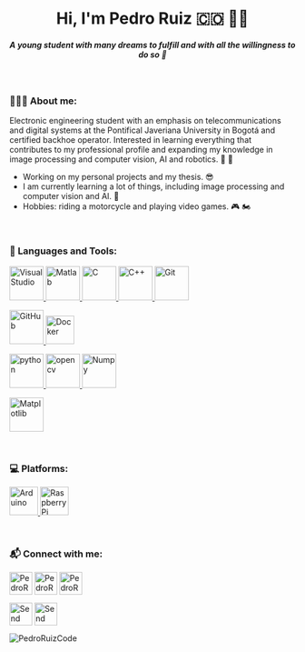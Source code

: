 <h1 align="center"> Hi, I'm Pedro Ruiz 🇨🇴 👋🏻 </h1>
<h5 align="center">A young student with many dreams to fulfill and with all the willingness to do so 🚀</h5>

<br />

<h3 align="left">👨🏻‍💻 About me:</h3>

Electronic engineering student with an emphasis on telecommunications and digital systems at the Pontifical Javeriana University in Bogotá and certified backhoe operator. Interested in learning everything that contributes to my professional profile and expanding my knowledge in image processing and computer vision, AI and robotics. 📡 🤖

- Working on my personal projects and my thesis. 😎
- I am currently learning a lot of things, including image processing and computer vision and AI. 👾
- Hobbies: riding a motorcycle and playing video games. 🎮 🏍️

<br />

<h3 align="left">🧰 Languages and Tools:</h3>

<p align="left">
<a href="https://code.visualstudio.com/" target="_blank"> <img src="https://upload.wikimedia.org/wikipedia/commons/thumb/9/9a/Visual_Studio_Code_1.35_icon.svg/512px-Visual_Studio_Code_1.35_icon.svg.png" alt="Visual Studio" height="60" /> </a>
<a href="https://www.mathworks.com/products/matlab.html" target="_blank"> <img src="https://cdn.icon-icons.com/icons2/2107/PNG/512/file_type_matlab_icon_130398.png" alt="Matlab" height="60" /> </a>
<a href="https://en.wikipedia.org/wiki/C_(programming_language)" target="_blank"> <img src="https://cdn.icon-icons.com/icons2/2415/PNG/512/c_original_logo_icon_146611.png" alt="C" height="60" /> </a>
<a href="https://es.wikipedia.org/wiki/C%2B%2B" target="_blank"> <img src="https://upload.wikimedia.org/wikipedia/commons/thumb/1/18/ISO_C%2B%2B_Logo.svg/306px-ISO_C%2B%2B_Logo.svg.png" alt="C++" height="60" /> </a>
<a href="https://git-scm.com/" target="_blank"> <img src="https://upload.wikimedia.org/wikipedia/commons/thumb/3/3f/Git_icon.svg/800px-Git_icon.svg.png" alt="Git" height="60" /> </a>

<a href="https://github.com/" target="_blank"> <img src="https://upload.wikimedia.org/wikipedia/commons/thumb/9/91/Octicons-mark-github.svg/1024px-Octicons-mark-github.svg.png" alt="GitHub" height="60" /> </a>
<a href="https://www.docker.com/" target="_blank"> <img src="https://upload.wikimedia.org/wikipedia/commons/7/79/Docker_%28container_engine%29_logo.png" alt="Docker" height="50" /> </a>

<a href="https://www.python.org" target="_blank"> <img src="https://cdn.icon-icons.com/icons2/2415/PNG/512/python_original_logo_icon_146381.png" alt="python" height="60" /> </a>
<a href="https://opencv.org/" target="_blank"> <img src="https://upload.wikimedia.org/wikipedia/commons/thumb/3/32/OpenCV_Logo_with_text_svg_version.svg/800px-OpenCV_Logo_with_text_svg_version.svg.png" alt="opencv" height="60" /> </a>
<a href="https://numpy.org/" target="_blank"> <img src="https://upload.wikimedia.org/wikipedia/commons/thumb/3/31/NumPy_logo_2020.svg/1280px-NumPy_logo_2020.svg.png" alt="Numpy" height="60" /> </a>

<a href="https://matplotlib.org/" target="_blank"> <img src="https://upload.wikimedia.org/wikipedia/commons/thumb/0/01/Created_with_Matplotlib-logo.svg/800px-Created_with_Matplotlib-logo.svg.png" alt="Matplotlib" height="60" /> </a>

</p>
<br />

<h3 align="left">💻 Platforms:</h3>

<p align="left"> 
<a href="https://www.arduino.cc/" target="_blank"> <img src="https://upload.wikimedia.org/wikipedia/commons/thumb/8/87/Arduino_Logo.svg/1024px-Arduino_Logo.svg.png" alt="Arduino" height="50" /> </a>
<a href="https://www.raspberrypi.org/" target="_blank"> <img src="https://cdn.icon-icons.com/icons2/2108/PNG/512/raspberry_pi_icon_130847.png" alt="Raspberry Pi" height="50" /> </a>
</p>
<br />

<h3 align="left">📬 Connect with me:</h3>

<p align="left">
<a href="https://www.facebook.com/pedroruiz2001" target="blank"><img align="center" src="https://cdn.icon-icons.com/icons2/1/PNG/256/social_facebook_fb_35.png" alt="PedroRuizCode on Facebook" height="40" /></a>
<a href="https://www.instagram.com/iampedroruiz/" target="blank"><img align="center" src="https://cdn.icon-icons.com/icons2/1/PNG/256/social_instagram_3.png" alt="PedroRuizCode on Instagram" height="40" /></a>
<a href="https://twitter.com/iampedroruiz" target="blank"><img align="center" src="https://cdn.icon-icons.com/icons2/1/PNG/256/social_Twitter_38.png" alt="PedroRuizCode on Twitter" height="40" /></a>

<a href="mailto:pedroruizzarate@gmail.com"><img align="center" src="https://cdn.icon-icons.com/icons2/656/PNG/512/mail_email_message_electronic_online_web_icon-icons.com_59986.png" alt="Send me an email to my personal account" height="40" /></a>
<a href="mailto:pedro.ruiz@javeriana.edu.co"><img align="center" src="https://cdn.icon-icons.com/icons2/656/PNG/512/mail_email_message_electronic_online_web_icon-icons.com_59986.png" alt="Send me an email to my educational account" height="40" /></a>
</p>

<p align="left"> <img src="https://komarev.com/ghpvc/?username=PedroRuizCode&label=Profile%20views&color=0e75b6&style=flat" alt="PedroRuizCode" /> </p>

